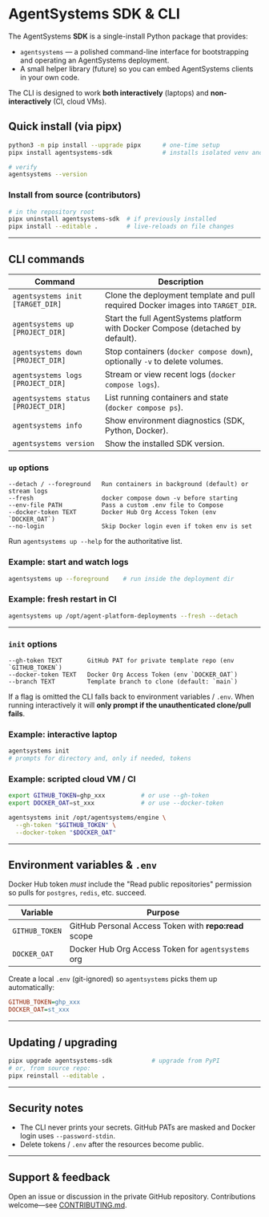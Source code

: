 # AgentSystems SDK & CLI

The AgentSystems **SDK** is a single-install Python package that provides:

* `agentsystems` — a polished command-line interface for bootstrapping and operating an AgentSystems deployment.
* A small helper library (future) so you can embed AgentSystems clients in your own code.

The CLI is designed to work **both interactively** (laptops) and **non-interactively** (CI, cloud VMs).


## Quick install (via pipx)

```bash
python3 -m pip install --upgrade pipx      # one-time setup
pipx install agentsystems-sdk              # installs isolated venv and the `agentsystems` app

# verify
agentsystems --version
```



### Install from source (contributors)

```bash
# in the repository root
pipx uninstall agentsystems-sdk  # if previously installed
pipx install --editable .        # live-reloads on file changes
```

---
## CLI commands

| Command | Description |
|---------|-------------|
| `agentsystems init [TARGET_DIR]` | Clone the deployment template and pull required Docker images into `TARGET_DIR`. |
| `agentsystems up [PROJECT_DIR]` | Start the full AgentSystems platform with Docker Compose (detached by default). |
| `agentsystems down [PROJECT_DIR]` | Stop containers (`docker compose down`), optionally `-v` to delete volumes. |
| `agentsystems logs [PROJECT_DIR]` | Stream or view recent logs (`docker compose logs`). |
| `agentsystems status [PROJECT_DIR]` | List running containers and state (`docker compose ps`). |
| `agentsystems info` | Show environment diagnostics (SDK, Python, Docker). |
| `agentsystems version` | Show the installed SDK version. |

### `up` options

```
--detach / --foreground   Run containers in background (default) or stream logs
--fresh                   docker compose down -v before starting
--env-file PATH           Pass a custom .env file to Compose
--docker-token TEXT       Docker Hub Org Access Token (env `DOCKER_OAT`)
--no-login                Skip Docker login even if token env is set
```

Run `agentsystems up --help` for the authoritative list.

### Example: start and watch logs

```bash
agentsystems up --foreground    # run inside the deployment dir
```

### Example: fresh restart in CI

```bash
agentsystems up /opt/agent-platform-deployments --fresh --detach
```

---
### `init` options

```
--gh-token TEXT       GitHub PAT for private template repo (env `GITHUB_TOKEN`)
--docker-token TEXT   Docker Org Access Token (env `DOCKER_OAT`)
--branch TEXT         Template branch to clone (default: `main`)
```

If a flag is omitted the CLI falls back to environment variables / `.env`. When running
interactively it will **only prompt if the unauthenticated clone/pull fails**.

### Example: interactive laptop

```bash
agentsystems init
# prompts for directory and, only if needed, tokens
```

### Example: scripted cloud VM / CI

```bash
export GITHUB_TOKEN=ghp_xxx          # or use --gh-token
export DOCKER_OAT=st_xxx             # or use --docker-token

agentsystems init /opt/agentsystems/engine \
  --gh-token "$GITHUB_TOKEN" \
  --docker-token "$DOCKER_OAT"
```

---
## Environment variables & `.env`

Docker Hub token *must* include the "Read public repositories" permission so pulls for `postgres`, `redis`, etc. succeed.

| Variable | Purpose |
|----------|---------|
| `GITHUB_TOKEN` | GitHub Personal Access Token with **repo:read** scope |
| `DOCKER_OAT`   | Docker Hub Org Access Token for `agentsystems` org |

Create a local `.env` (git-ignored) so `agentsystems` picks them up automatically:

```ini
GITHUB_TOKEN=ghp_xxx
DOCKER_OAT=st_xxx
```

---
## Updating / upgrading

```bash
pipx upgrade agentsystems-sdk           # upgrade from PyPI
# or, from source repo:
pipx reinstall --editable .
```

---
## Security notes

* The CLI never prints your secrets. GitHub PATs are masked and Docker login uses `--password-stdin`.
* Delete tokens / `.env` after the resources become public.

---
## Support & feedback

Open an issue or discussion in the private GitHub repository.
Contributions welcome—see [CONTRIBUTING.md](CONTRIBUTING.md).


